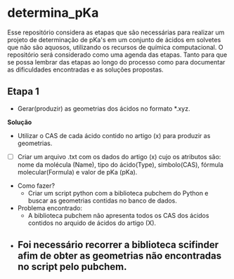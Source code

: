 # determina_pKa

Esse repositório considera as etapas que são necessárias para realizar um projeto de 
determinação de pKa's em um conjunto de ácidos em solvetes que não são aquosos, utilizando
os recursos de química computacional.
O repositório será considerado como uma agenda das etapas. Tanto para que se possa lembrar 
das etapas ao longo do processo como para documentar as dificuldades encontradas e as 
soluções propostas.

## Etapa 1 
 - Gerar(produzir) as geometrias dos ácidos no formato *.xyz.
   
  **Solução** 
   - Utilizar o CAS de cada ácido contido no artigo (x) para produzir as geometrias.
   - [ ] Criar um arquivo .txt com os dados do artigo (x) cujo os atributos são: nome da molécula (Name), tipo do ácido(Type), simbolo(CAS), fórmula molecular(Formula) e valor de pKa (pKa).
   - Como fazer?
     - Criar um script python com a biblioteca pubchem do Python e buscar as geometrias contidas no banco de dados.
   - Problema encontrado:
     - A biblioteca pubchem não apresenta todos os CAS dos ácidos contidos no arquido de ácidos do artigo (X).
   - Foi necessário recorrer a biblioteca **scifinder** afim de obter as geometrias não encontradas no script pelo pubchem.
      - 

